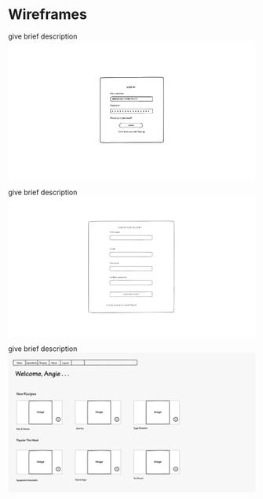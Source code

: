 # Wireframes

give brief description
![alt text](LoginPage.png)


give brief description
![alt text](SignUp.jpg)

give brief description
![alt text](Homepage.jpg)
